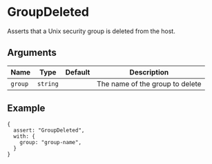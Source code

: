 # GroupDeleted

Asserts that a Unix security group is deleted from the host.

## Arguments

| Name    | Type     | Default | Description                     |
| ------- | -------- | ------- | ------------------------------- |
| `group` | `string` |         | The name of the group to delete |

## Example

```json5
{
  assert: "GroupDeleted",
  with: {
    group: "group-name",
  }
}
```
